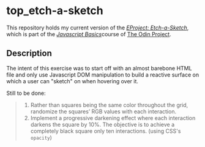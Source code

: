 # top_etch-a-sketch

This repository holds my current version of the [_EProject: Etch-a-Sketch_](https://www.theodinproject.com/lessons/foundations-etch-a-sketch), which is part of the [_Javascript Basics_](https://www.theodinproject.com/paths/foundations/courses/foundations#javascript-basics)course of [The Odin Project](https://www.theodinproject.com/).

## Description

The intent of this exercise was to start off with an almost barebone HTML file and only use Javascript DOM manipulation to build a reactive surface on which a user can "sketch" on when hovering over it.

Still to be done:

> 1. Rather than squares being the same color throughout the grid, randomize the squares’ RGB values with each interaction.
> 2. Implement a progressive darkening effect where each interaction darkens the square by 10%. The objective is to achieve a completely black square only ten interactions. (using CSS's `opacity`)
